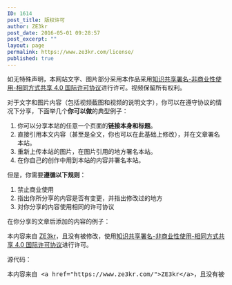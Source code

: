 ```yaml
---
ID: 1614
post_title: 版权许可
author: ZE3kr
post_date: 2016-05-01 09:28:57
post_excerpt: ""
layout: page
permalink: https://www.ze3kr.com/license/
published: true
---
```

如无特殊声明，本网站文字、图片部分采用本作品采用<a href="https://github.com/ZE3kr/ZE3kr/blob/master/LICENSE.md" target="_blank">知识共享署名-非商业性使用-相同方式共享 4.0 国际许可协议</a>进行许可。视频保留所有权利。

对于文字和图片内容（包括视频截图和视频的说明文字），你可以在遵守协议的情况下分享，下面举几个<strong>你可以做</strong>的典型例子：
<ol>
 	<li>你可以分享本站的任意一个页面的<strong>链接本身和标题</strong>。</li>
 	<li>直接引用本文内容（甚至是全文，你也可以在此基础上修改），并在文章署名本站。</li>
 	<li>重新上传本站的图片，在图片引用的地方署名本站。</li>
 	<li>在你自己的创作中用到本站的内容并署名本站。</li>
</ol>
但是，你需要<strong>遵循以下规则</strong>：
<ol>
 	<li>禁止商业使用</li>
 	<li>指出你所分享的内容是否有变更，并指出修改过的地方</li>
 	<li>对你分享的内容使用相同的许可协议</li>
</ol>
在你分享的文章后添加的内容的例子：

本内容来自 <a href="https://www.ze3kr.com/">ZE3kr</a>，且没有被修改，使用<a href="https://creativecommons.org/licenses/by-nc-sa/4.0/legalcode" target="_blank">知识共享署名-非商业性使用-相同方式共享 4.0 国际许可协议</a>进行许可。

源代码：
<pre class="lang:default decode:true  ">本内容来自 &lt;a href="https://www.ze3kr.com/"&gt;ZE3kr&lt;/a&gt;，且没有被修改，使用&lt;a href="https://creativecommons.org/licenses/by-nc-sa/4.0/legalcode" target="_blank"&gt;知识共享署名-非商业性使用-相同方式共享 4.0 国际许可协议&lt;/a&gt;进行许可。</pre>
